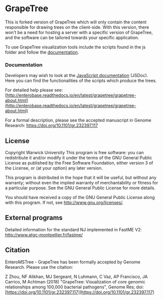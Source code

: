 # GrapeTree

This is forked version of GrapeTree which will only contain the content responsible for drawing trees on the client-side. With this version, there won't be a need for hosting a server with a specific version of GrapeTree, and the software can be tailored towards your specific application.


To use GrapeTree visualization tools include the scripts found in the js folder and follow the [documentation](https://achtman-lab.github.io/GrapeTree/documentation/developer/index.html).








### Documentation

Developers may wish to look at the [JavaScript documentation](https://achtman-lab.github.io/GrapeTree/documentation/developer/index.html) (JSDoc). Here you can find the functionalities of the scripts which produce the trees.


For detailed help please see: [http://enterobase.readthedocs.io/en/latest/grapetree/grapetree-about.html](http://enterobase.readthedocs.io/en/latest/grapetree/grapetree-about.html)



For a formal description, please see the accepted manuscript in Genome Research: [https://doi.org/10.1101/gr.232397.117
](https://doi.org/10.1101/gr.232397.117
)

## License
Copyright Warwick University This program is free software: you can
redistribute it and/or modify it under the terms of the GNU General Public
License as published by the Free Software Foundation, either version 3 of the
License, or (at your option) any later version.

This program is distributed in the hope that it will be useful, but without
any warranty; without even the implied warranty of merchantability or fitness
for a particular purpose. See the GNU General Public License for more
details.

You should have received a copy of the GNU General Public License along with
this program. If not, see <http://www.gnu.org/licenses/>.

## External programs
Detailed information for the standard NJ implemented in FastME V2: http://www.atgc-montpellier.fr/fastme/

## Citation
EnteroMSTree - GrapeTree has been formally accepted by Genome Research. Please use the citation:

Z Zhou, NF Alikhan, MJ Sergeant, N Luhmann, C Vaz, AP Francisco, JA Carrico,
M Achtman (2018) "GrapeTree: Visualization of core genomic relationships among 
100,000 bacterial pathogens", Genome Res; doi:
[https://doi.org/10.1101/gr.232397.117](https://doi.org/10.1101/gr.232397.117)

